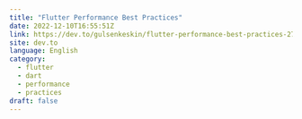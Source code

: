 ```yaml
---
title: "Flutter Performance Best Practices"
date: 2022-12-10T16:55:51Z
link: https://dev.to/gulsenkeskin/flutter-performance-best-practices-27dd?utm_medium=RSS&utm_source=news.12bit.vn
site: dev.to
language: English
category:
  - flutter
  - dart
  - performance
  - practices
draft: false
---
```

